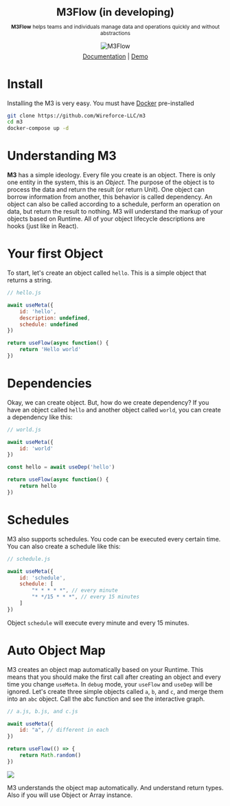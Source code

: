 <center>
<h1 align="center" style="text-align:center; font-size: 24px; font-weight: bold; margin-bottom: 0px">
M3Flow (in developing)
</h1>  

<p align="center" style="text-align:center; font-size: 12px">
<b>M3Flow</b> helps teams and individuals manage data and operations quickly and without abstractions
</p>
</center>

<p align="center" style="margin-bottom: 7px">
<picture>
  <img alt="M3Flow" src="https://res.cloudinary.com/wireforce/image/upload/v1722810485/Introduce_mbydeg.png"/>
</picture>
</p>

<div align="center" style="text-align:center">
    <a href="#">Documentation</a> | 
    <a href="#">Demo</a>
</div>

# Install
Installing the M3 is very easy. You must have <a href='https://docs.docker.com/engine/install/'>Docker</a> pre-installed

```bash
git clone https://github.com/Wireforce-LLC/m3
cd m3
docker-compose up -d
```

# Understanding M3
<b>M3</b> has a simple ideology. Every file you create is an object. There is only one entity in the system, this is an <i>Object</i>. The purpose of the object is to process the data and return the result (or return Unit). One object can borrow information from another, this behavior is called dependency. An object can also be called according to a schedule, perform an operation on data, but return the result to nothing. M3 will understand the markup of your objects based on Runtime. All of your object lifecycle descriptions are hooks (just like in React).


# Your first Object

To start, let's create an object called `hello`. This is a simple object that returns a string.

```javascript
// hello.js

await useMeta({
    id: 'hello',
    description: undefined,
    schedule: undefined
})

return useFlow(async function() {
    return 'Hello world'
})
```


# Dependencies
Okay, we can create object. But, how do we create dependency? If you have an object called `hello` and another object called `world`, you can create a dependency like this:

```javascript
// world.js

await useMeta({
    id: 'world'
})

const hello = await useDep('hello')

return useFlow(async function() {
    return hello
})
```


# Schedules
M3 also supports schedules. You code can be executed every certain time. You can also create a schedule like this:

```javascript
// schedule.js

await useMeta({
    id: 'schedule',
    schedule: [
        "* * * * *", // every minute
        "* */15 * * *", // every 15 minutes
    ]
})
```

Object `schedule` will execute every minute and every 15 minutes.


# Auto Object Map
M3 creates an object map automatically based on your Runtime. This means that you should make the first call after creating an object and every time you change `useMeta`. In `debug` mode, your `useFlow` and `useDep` will be ignored. Let's create three simple objects called `a`, `b`, and `c`, and merge them into an `abc` object. Call the abc function and see the interactive graph.

```javascript
// a.js, b.js, and c.js

await useMeta({
    id: "a", // different in each
})

return useFlow(() => {
    return Math.random()
})
```

<img src="https://res.cloudinary.com/wireforce/image/upload/v1722814967/%D0%A1%D0%BD%D0%B8%D0%BC%D0%BE%D0%BA_%D1%8D%D0%BA%D1%80%D0%B0%D0%BD%D0%B0_2024-08-05_%D0%B2_2.42.15_AM_cjcjgd.png"/>

M3 understands the object map automatically. And understand return types. Also if you will use Object or Array instance.